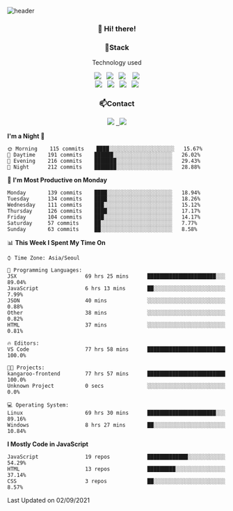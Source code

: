 ![header](https://capsule-render.vercel.app/api?type=waving&color=gradient&height=200&text=Che-ri&fontAlign=70&fontAlignY=40&animation=twinkling)

<h3 align="center">👋 Hi! there!</h3>

<h3 align="center">📌Stack</h3>
<p align="center">Technology used</p>
<div align="center"><img src="https://img.shields.io/badge/HTML5-e74c3c?style=flat-square&logo=HTML5&logoColor=white"></img> &nbsp <img src="https://img.shields.io/badge/CSS3-0A84FF?style=flat-square&logo=CSS3&logoColor=white"></img>  &nbsp <img src="https://img.shields.io/badge/SCSS-fd79a8?style=flat-square&logo=Sass&logoColor=white"/></a>&nbsp  &nbsp <img src="https://img.shields.io/badge/styled%2Dcomponents-DB7093?style=flat-square&logo=styled%2Dcomponents&logoColor=white"/></a>
<br><img src="https://img.shields.io/badge/JavaScript-FFCD11?style=flat-square&logo=JavaScript&logoColor=white"></img> &nbsp <img src="https://img.shields.io/badge/React-00BCF6?style=flat-square&logo=React&logoColor=white"></img> &nbsp <img src="https://img.shields.io/badge/Redux-764ABC?style=flat-square&logo=Redux&logoColor=white"/></a> &nbsp <img src="https://img.shields.io/badge/jQuery-3655FF?style=flat-square&logo=jQuery&logoColor=white"></img></div>

<h3 align="center">📫Contact</h3>
<div align="center"><a href="https://cheri.tistory.com/"><img src="https://img.shields.io/badge/Cheri-AD29B6?style=flat-square&logo=Tidal&logoColor=white"/></a> <a href="rnjs1135@gmail.com"> &nbsp <img src="https://img.shields.io/badge/Gmail-EA4335?style=flat-square&logo=Gmail&logoColor=white"/></a></div>

<!--START_SECTION:waka-->
**I'm a Night 🦉** 

```text
🌞 Morning    115 commits    ████░░░░░░░░░░░░░░░░░░░░░   15.67% 
🌆 Daytime    191 commits    ██████░░░░░░░░░░░░░░░░░░░   26.02% 
🌃 Evening    216 commits    ███████░░░░░░░░░░░░░░░░░░   29.43% 
🌙 Night      212 commits    ███████░░░░░░░░░░░░░░░░░░   28.88%

```
📅 **I'm Most Productive on Monday** 

```text
Monday       139 commits    ████░░░░░░░░░░░░░░░░░░░░░   18.94% 
Tuesday      134 commits    ████░░░░░░░░░░░░░░░░░░░░░   18.26% 
Wednesday    111 commits    ███░░░░░░░░░░░░░░░░░░░░░░   15.12% 
Thursday     126 commits    ████░░░░░░░░░░░░░░░░░░░░░   17.17% 
Friday       104 commits    ███░░░░░░░░░░░░░░░░░░░░░░   14.17% 
Saturday     57 commits     ██░░░░░░░░░░░░░░░░░░░░░░░   7.77% 
Sunday       63 commits     ██░░░░░░░░░░░░░░░░░░░░░░░   8.58%

```


📊 **This Week I Spent My Time On** 

```text
⌚︎ Time Zone: Asia/Seoul

💬 Programming Languages: 
JSX                      69 hrs 25 mins      ██████████████████████░░░   89.04% 
JavaScript               6 hrs 13 mins       ██░░░░░░░░░░░░░░░░░░░░░░░   7.99% 
JSON                     40 mins             ░░░░░░░░░░░░░░░░░░░░░░░░░   0.88% 
Other                    38 mins             ░░░░░░░░░░░░░░░░░░░░░░░░░   0.82% 
HTML                     37 mins             ░░░░░░░░░░░░░░░░░░░░░░░░░   0.81%

🔥 Editors: 
VS Code                  77 hrs 58 mins      █████████████████████████   100.0%

🐱‍💻 Projects: 
kangaroo-frontend        77 hrs 57 mins      █████████████████████████   100.0% 
Unknown Project          0 secs              ░░░░░░░░░░░░░░░░░░░░░░░░░   0.0%

💻 Operating System: 
Linux                    69 hrs 30 mins      ██████████████████████░░░   89.16% 
Windows                  8 hrs 27 mins       ██░░░░░░░░░░░░░░░░░░░░░░░   10.84%

```

**I Mostly Code in JavaScript** 

```text
JavaScript               19 repos            █████████████░░░░░░░░░░░░   54.29% 
HTML                     13 repos            █████████░░░░░░░░░░░░░░░░   37.14% 
CSS                      3 repos             ██░░░░░░░░░░░░░░░░░░░░░░░   8.57%

```



 Last Updated on 02/09/2021
<!--END_SECTION:waka-->
